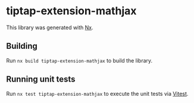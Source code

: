 # tiptap-extension-mathjax

This library was generated with [Nx](https://nx.dev).

## Building

Run `nx build tiptap-extension-mathjax` to build the library.

## Running unit tests

Run `nx test tiptap-extension-mathjax` to execute the unit tests via [Vitest](https://vitest.dev/).
